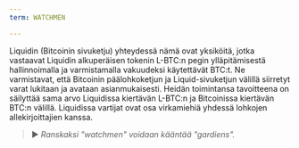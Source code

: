 ```yaml
---
term: WATCHMEN

---
```

Liquidin (Bitcoinin sivuketju) yhteydessä nämä ovat yksiköitä, jotka vastaavat Liquidin alkuperäisen tokenin L-BTC:n pegin ylläpitämisestä hallinnoimalla ja varmistamalla vakuudeksi käytettävät BTC:t. Ne varmistavat, että Bitcoinin päälohkoketjun ja Liquid-sivuketjun välillä siirretyt varat lukitaan ja avataan asianmukaisesti. Heidän toimintansa tavoitteena on säilyttää sama arvo Liquidissa kiertävän L-BTC:n ja Bitcoinissa kiertävän BTC:n välillä. Liquidissa vartijat ovat osa virkamiehiä yhdessä lohkojen allekirjoittajien kanssa.

> ► *Ranskaksi "watchmen" voidaan kääntää "gardiens".*